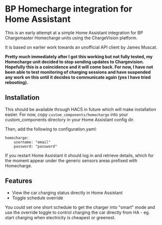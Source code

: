 # BP Homecharge integration for Home Assistant

This is an early attempt at a simple Home Assistant integration for BP Chargemaster Homecharge units using the ChargeVision platform.

It is based on earlier work towards an unofficial API client by James Muscat.

**Pretty much immediately after I got this working but not fully tested, my Homecharge unit decided to stop sending updates to Chargevision.  Hopefully this is a coincidence and it will come back.  For now, I have not been able to test monitoring of charging sessions and have suspended any work on this until it decides to communicate again (yes I have tried rebooting).**

## Installation

This should be available through HACS in future which will make installation easier.  For now, copy `custom_components/homecharge` into your custom_components directory in your Home Assistant config dir.

Then, add the following to configuration.yaml:

```
homecharge:
    username: "email"
    password: "password"

```

If you restart Home Assistant it should log in and retrieve details, which for the moment appear under the generic sensors areas prefixed with Homecharge.

## Features

* View the car charging status directly in Home Assistant
* Toggle schedule override

You could set one short schedule to get the charger into "smart" mode and use the override toggle to control charging the car directly from HA - eg. start charging when electricity is cheapest or greenest. 
